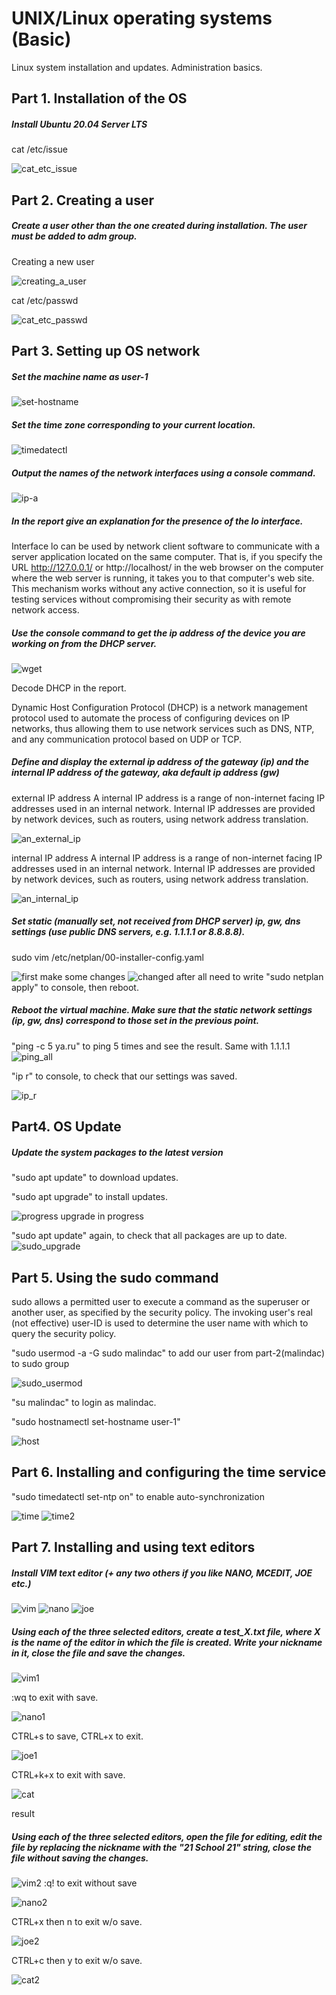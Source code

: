 # UNIX/Linux operating systems (Basic)

Linux system installation and updates. Administration basics.

## Part 1. Installation of the OS

##### Install Ubuntu 20.04 Server LTS

cat /etc/issue

![cat_etc_issue](img/cat_etc_issue.jpg)

## Part 2. Creating a user

##### Create a user other than the one created during installation. The user must be added to adm group.

Creating a new user

![creating_a_user](img/sudo_useradd_usermod.JPG)

cat /etc/passwd

![cat_etc_passwd](/img/cat_etc_passwd.JPG)

## Part 3. Setting up OS network

##### Set the machine name as user-1

![set-hostname](/img/set-hostname.jpg)

##### Set the time zone corresponding to your current location.

![timedatectl](/img/timedatectl.JPG)

##### Output the names of the network interfaces using a console command.

![ip-a](img/ip-a.JPG)

##### In the report give an explanation for the presence of the lo interface.

Interface lo can be used by network client software to communicate with a server application located on the same computer. That is, if you specify the URL http://127.0.0.1/ or http://localhost/ in the web browser on the computer where the web server is running, it takes you to that computer's web site. This mechanism works without any active connection, so it is useful for testing services without compromising their security as with remote network access.

##### Use the console command to get the ip address of the device you are working on from the DHCP server.

![wget](img/wget.JPG)

Decode DHCP in the report.

Dynamic Host Configuration Protocol (DHCP) is a network management protocol used to automate the process of configuring devices on IP networks, thus allowing them to use network services such as DNS, NTP, and any communication protocol based on UDP or TCP. 

##### Define and display the external ip address of the gateway (ip) and the internal IP address of the gateway, aka default ip address (gw)

external IP address
A internal IP address is a range of non-internet facing IP addresses used in an internal network. Internal IP addresses are provided by network devices, such as routers, using network address translation.

![an_external_ip](img/external.JPG)

internal IP address
A internal IP address is a range of non-internet facing IP addresses used in an internal network. Internal IP addresses are provided by network devices, such as routers, using network address translation.

![an_internal_ip](img/internal.JPG)

##### Set static (manually set, not received from DHCP server) ip, gw, dns settings (use public DNS servers, e.g. 1.1.1.1 or 8.8.8.8).

sudo vim /etc/netplan/00-installer-config.yaml

![first](/img/vim_first.JPG)
make some changes
![changed](/img/changed.JPG)
after all need to write "sudo netplan apply" to console, then reboot.

##### Reboot the virtual machine. Make sure that the static network settings (ip, gw, dns) correspond to those set in the previous point.

"ping -c 5 ya.ru" to ping 5 times and see the result. Same with 1.1.1.1
![ping_all](/img/ping_1.JPG)

"ip r" to console, to check that our settings was saved.

![ip_r](/img/recheck.JPG)

## Part4. OS Update

##### Update the system packages to the latest version

"sudo apt update" to download updates.

"sudo apt upgrade" to install updates.

![progress](/img/installing_update.JPG)
upgrade in progress

"sudo apt update" again, to check that all packages are up to date.
![sudo_upgrade](/img/sudo_apt_upgrade.JPG)

## Part 5. Using the sudo command

sudo allows a permitted user to execute a command as the superuser or another user, as specified by the security policy. The invoking user's real (not effective) user-ID is used to determine the user name with which to query the security policy.

"sudo usermod -a -G sudo malindac" to add our user from part-2(malindac) to sudo group

![sudo_usermod](/img/usermod.JPG)

"su malindac" to login as malindac.

"sudo hostnamectl set-hostname user-1"

![host](/img/new_hostname.JPG)

## Part 6. Installing and configuring the time service

"sudo timedatectl set-ntp on" to enable auto-synchronization

![time](/img/timedatectl2.JPG)
![time2](/img/timedatectl21.JPG)

## Part 7. Installing and using text editors

##### Install VIM text editor (+ any two others if you like NANO, MCEDIT, JOE etc.)

![vim](img/vim.JPG)
![nano](/img/nano.JPG)
![joe](/img/joe.JPG)

##### Using each of the three selected editors, create a test_X.txt file, where X is the name of the editor in which the file is created. Write your nickname in it, close the file and save the changes.

![vim1](/img/vim1.JPG)

:wq to exit with save.

![nano1](/img/nano1.JPG)

CTRL+s to save, CTRL+x to exit.

![joe1](/img/joe1.JPG)

CTRL+k+x to exit with save.

![cat](/img/cat_all)

result

##### Using each of the three selected editors, open the file for editing, edit the file by replacing the nickname with the "21 School 21" string, close the file without saving the changes.

![vim2](/img/vim2.JPG)
:q! to exit without save

![nano2](/img/nano2.JPG)

CTRL+x then n to exit w/o save.

![joe2](/img/joe2.JPG)

CTRL+c then y to exit w/o save.

![cat2](/img/cat_all_2.JPG)



